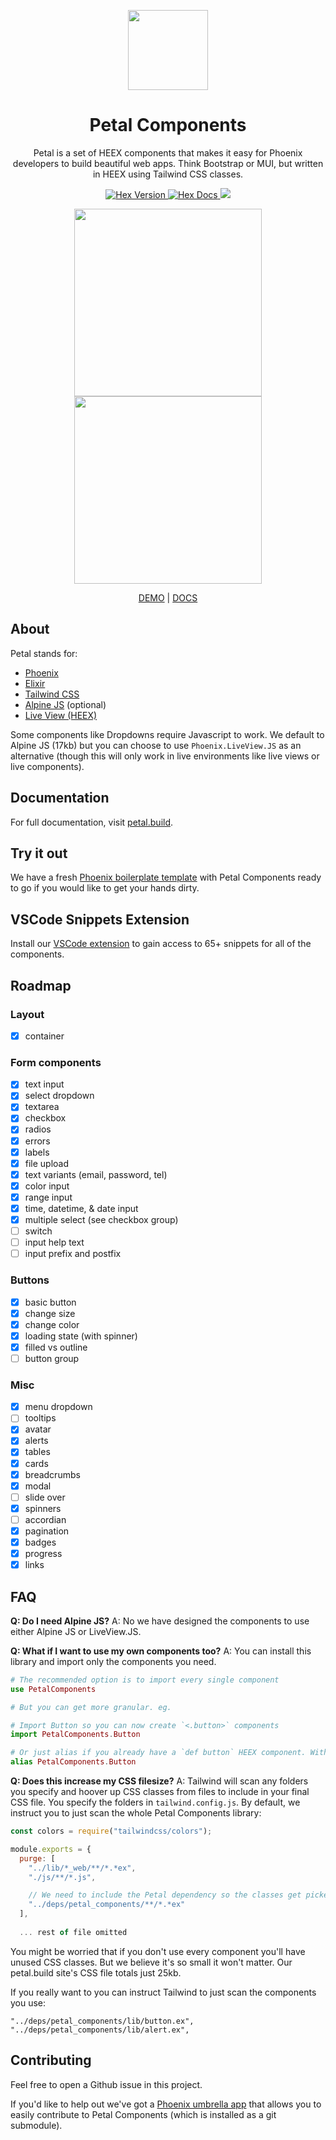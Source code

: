 <p align="center">
  <img src="https://res.cloudinary.com/wickedsites/image/upload/v1635752721/petal/logo_rh2ras.png" height="128">
  
  <h1 align="center">Petal Components</h1>
  
  <p align="center">
    Petal is a set of HEEX components that makes it easy for Phoenix developers to build beautiful web apps. Think Bootstrap or MUI, but written in HEEX using Tailwind CSS classes.
  </p>
</p>

<p align="center">
  <a href="https://hex.pm/packages/petal_components">
    <img alt="Hex Version" src="https://img.shields.io/hexpm/v/petal_components.svg">
  </a>
  <a href="https://hexdocs.pm/petal_components">
    <img alt="Hex Docs" src="http://img.shields.io/badge/hex.pm-docs-green.svg?style=flat">
  </a>
  <a href="https://opensource.org/licenses/MIT" alt="MIT">
    <img src="https://img.shields.io/badge/license-MIT-green" />
  </a>
</p>

<p align="center">
  <a href="https://petal-components-demo.fly.dev">
    <img src="https://res.cloudinary.com/wickedsites/image/upload/c_scale,h_621/v1646543077/petal/demo_nmw8eh.png" height="300" />
  </a>
  <a href="https://petal-components-demo.fly.dev">
    <img src="https://res.cloudinary.com/wickedsites/image/upload/c_scale,h_621/v1646543453/petal/demo-light_sijqjy.png" height="300" />
  </a>
</p>

<p align="center">
  <a href="https://petal-components-demo.fly.dev">DEMO</a> | <a href="https://petal.build/components">DOCS</a>
</p>

## About

Petal stands for:

* [Phoenix](https://www.phoenixframework.org/)
* [Elixir](https://elixir-lang.org/)
* [Tailwind CSS](https://tailwindcss.com/)
* [Alpine JS](https://alpinejs.dev/) (optional)
* [Live View (HEEX)](https://hexdocs.pm/phoenix_live_view/Phoenix.LiveView.html)

Some components like Dropdowns require Javascript to work. We default to Alpine JS (17kb) but you can choose to use `Phoenix.LiveView.JS` as an alternative (though this will only work in live environments like live views or live components).

## Documentation

For full documentation, visit [petal.build](https://petal.build/components).

## Try it out

We have a fresh [Phoenix boilerplate template](https://github.com/petalframework/petal_boilerplate) with Petal Components ready to go if you would like to get your hands dirty. 

## VSCode Snippets Extension

Install our [VSCode extension](https://marketplace.visualstudio.com/items?itemName=petalframework.vscode-petal-components-snippets&ssr=false#overview) to gain access to 65+ snippets for all of the components. 

## Roadmap

### Layout
- [x] container

### Form components
- [x] text input
- [x] select dropdown
- [x] textarea
- [x] checkbox
- [x] radios
- [x] errors
- [x] labels
- [x] file upload
- [x] text variants (email, password, tel)
- [x] color input
- [x] range input
- [x] time, datetime, & date input
- [x] multiple select (see checkbox group)
- [ ] switch
- [ ] input help text
- [ ] input prefix and postfix

### Buttons
- [x] basic button
- [x] change size
- [x] change color
- [x] loading state (with spinner)
- [x] filled vs outline
- [ ] button group

### Misc
- [x] menu dropdown
- [ ] tooltips
- [x] avatar
- [x] alerts
- [x] tables
- [x] cards
- [x] breadcrumbs
- [x] modal
- [ ] slide over
- [x] spinners
- [ ] accordian
- [x] pagination
- [x] badges
- [x] progress
- [x] links

## FAQ

**Q: Do I need Alpine JS?**
A: No we have designed the components to use either Alpine JS or LiveView.JS. 

**Q: What if I want to use my own components too?**
A: You can install this library and import only the components you need. 

```elixir
# The recommended option is to import every single component
use PetalComponents

# But you can get more granular. eg.

# Import Button so you can now create `<.button>` components
import PetalComponents.Button

# Or just alias if you already have a `def button` HEEX component. With alias you now write the Petal component like this: `<Button.button>`
alias PetalComponents.Button
```

**Q: Does this increase my CSS filesize?**
A: Tailwind will scan any folders you specify and hoover up CSS classes from files to include in your final CSS file. You specify the folders in `tailwind.config.js`. By default, we instruct you to just scan the whole Petal Components library:

```js
const colors = require("tailwindcss/colors");

module.exports = {
  purge: [
    "../lib/*_web/**/*.*ex",
    "./js/**/*.js",

    // We need to include the Petal dependency so the classes get picked up by JIT.
    "../deps/petal_components/**/*.*ex"
  ],
  
  ... rest of file omitted
```

You might be worried that if you don't use every component you'll have unused CSS classes. But we believe it's so small it won't matter. Our petal.build site's CSS file totals just 25kb. 

If you really want to you can instruct Tailwind to just scan the components you use:

```
"../deps/petal_components/lib/button.ex",
"../deps/petal_components/lib/alert.ex",
```

## Contributing

Feel free to open a Github issue in this project.

If you'd like to help out we've got a [Phoenix umbrella app](https://github.com/petalframework/petal_development) that allows you to easily contribute to Petal Components (which is installed as a git submodule).
